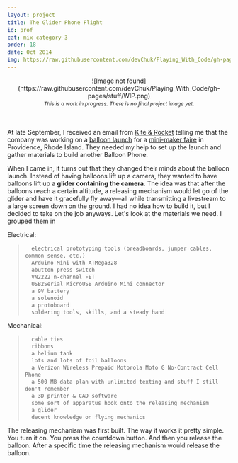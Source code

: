 ```yaml
---
layout: project
title: The Glider Phone Flight
id: prof
cat: mix category-3
order: 18
date: Oct 2014
img: https://raw.githubusercontent.com/devChuk/Playing_With_Code/gh-pages/stuff/WIP.png
---
```


<center>![Image not found](https://raw.githubusercontent.com/devChuk/Playing_With_Code/gh-pages/stuff/WIP.png)<br>
<small><i>This is a work in progress. There is no final project image yet.</i></small></center><br><br>

At late September, I received an email from [Kite & Rocket](http://kiteandrocket.com/) telling me that the company was working on a [balloon launch](http://devchuk.github.io/portfolio/miscellaneous/balloon.html) for a [mini-maker faire](http://makerfaire.com/) in Providence, Rhode Island. They needed my help to set up the launch and gather materials to build another Balloon Phone.

When I came in, it turns out that they changed their minds about the balloon launch. Instead of having balloons lift up a camera, they wanted to have balloons lift up a <b>glider containing the camera</b>. The idea was that after the balloons reach a certain altitude, a releasing mechanism would let go of the glider and have it gracefully fly away&mdash;all while transmitting a livestream to a large screen down on the ground. I had no idea how to build it, but I decided to take on the job anyways. Let's look at the materials we need. I grouped them in 

Electrical:
>		electrical prototyping tools (breadboards, jumper cables, common sense, etc.)
>		Arduino Mini with ATMega328
>		abutton press switch
>		VN2222 n-channel FET
>		USB2Serial MicroUSB Arduino Mini connector
>		a 9V battery
>		a solenoid
>		a protoboard
>		soldering tools, skills, and a steady hand


Mechanical:
>		cable ties
>		ribbons
>		a helium tank
>		lots and lots of foil balloons
>		a Verizon Wireless Prepaid Motorola Moto G No-Contract Cell Phone
>		a 500 MB data plan with unlimited texting and stuff I still don't remember
>		a 3D printer & CAD software
>		some sort of apparatus hook onto the releasing mechanism
>		a glider
>		decent knowledge on flying mechanics

The releasing mechanism was first built. The way it works it pretty simple. You turn it on. You press the countdown button. And then you release the balloon. After a specific time the releasing mechanism would release the balloon.